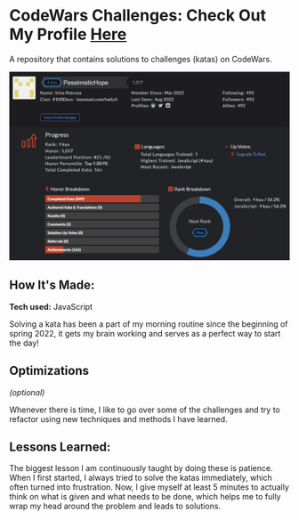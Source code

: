 # CodeWars Challenges: Check Out My Profile [Here](https://www.codewars.com/users/PessimisticHope)
A repository that contains solutions to challenges (katas) on CodeWars. 

![alt tag](https://github.com/Hopeah/great-endeavors/blob/master/codewars.PNG)

## How It's Made:

**Tech used:** JavaScript

Solving a kata has been a part of my morning routine since the beginning of spring 2022, it gets my brain working and serves as a perfect way to start the day!

## Optimizations
*(optional)*

Whenever there is time, I like to go over some of the challenges and try to refactor using new techniques and methods I have learned.

## Lessons Learned:

The biggest lesson I am continuously taught by doing these is patience. When I first started, I always tried to solve the katas immediately, which often turned into frustration. Now, I give myself at least 5 minutes to actually think on what is given and what needs to be done, which helps me to fully wrap my head around the problem and leads to solutions.
